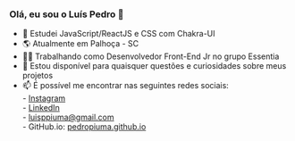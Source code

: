 ### Olá, eu sou o Luís Pedro 👋

<!-- **PedroPiuma/PedroPiuma** is a ✨ _special_ ✨ repository because its `README.md` (this file) appears on your GitHub profile. -->

- 🌱 Estudei JavaScript/ReactJS e CSS com Chakra-UI
- 🌎 Atualmente em Palhoça - SC
- 👨‍💻 Trabalhando como Desenvolvedor Front-End Jr no grupo Essentia
- 💬 Estou disponível para quaisquer questões e curiosidades sobre meus projetos
- 📫 É possível me encontrar nas seguintes redes sociais:<br>
             - <a href="https://www.instagram.com/pedro.piuma/">Instagram</a><br>
             - <a href="https://www.linkedin.com/in/lu%C3%ADs-pedro-pi%C3%BAma-90b8a212b/">LinkedIn</a>                         
             - luisppiuma@gmail.com<br>
             - GitHub.io: <a href="https://pedropiuma.github.io/">pedropiuma.github.io</a><br>

